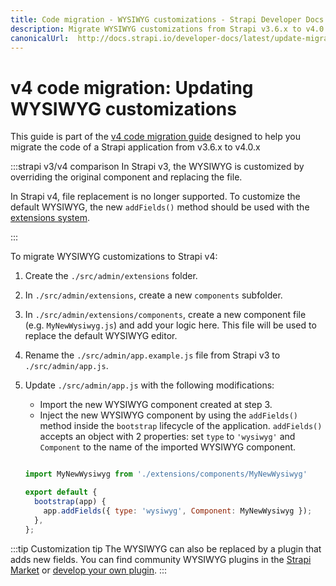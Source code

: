 ```yaml
---
title: Code migration - WYSIWYG customizations - Strapi Developer Docs
description: Migrate WYSIWYG customizations from Strapi v3.6.x to v4.0.x with step-by-step instructions
canonicalUrl:  http://docs.strapi.io/developer-docs/latest/update-migration-guides/migration-guides/v4/code/frontend/wysiwyg.html
---
```


# v4 code migration: Updating WYSIWYG customizations

This guide is part of the [v4 code migration guide](/dev-docs/migration/v3-to-v4/code-migration.md) designed to help you migrate the code of a Strapi application from v3.6.x to v4.0.x

:::strapi v3/v4 comparison
In Strapi v3, the WYSIWYG is customized by overriding the original component and replacing the file.

In Strapi v4, file replacement is no longer supported. To customize the default WYSIWYG, the new `addFields()` method should be used with the [extensions system](/dev-docs/admin-panel-customization#extension).

:::

To migrate WYSIWYG customizations to Strapi v4:

1. Create the `./src/admin/extensions` folder.

2. In `./src/admin/extensions`, create a new `components` subfolder.

3. In `./src/admin/extensions/components`, create a new component file (e.g. `MyNewWysiwyg.js`) and add your logic here. This file will be used to replace the default WYSIWYG editor.

4. Rename the `./src/admin/app.example.js` file from Strapi v3 to `./src/admin/app.js`.

5. Update `./src/admin/app.js` with the following modifications:

    * Import the new WYSIWYG component created at step 3.
    * Inject the new WYSIWYG component by using the `addFields()` method inside the `bootstrap` lifecycle of the application. `addFields()` accepts an object with 2 properties: set `type` to `'wysiwyg'` and `Component` to the name of the imported WYSIWYG component.

    ```js title="path: ./src/admin/app.js"

    import MyNewWysiwyg from './extensions/components/MyNewWysiwyg'

    export default {
      bootstrap(app) {
        app.addFields({ type: 'wysiwyg', Component: MyNewWysiwyg });
      },
    };
    ```

:::tip Customization tip
The WYSIWYG can also be replaced by a plugin that adds new fields. You can find community WYSIWYG plugins in the [Strapi Market](https://market.strapi.io) or [develop your own plugin](/dev-docs/plugins-development).
:::
